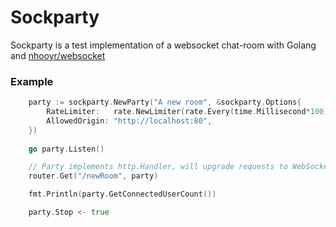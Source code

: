# Sockparty

Sockparty is a test implementation of a websocket chat-room with Golang and [nhooyr/websocket](https://github.com/nhooyr/websocket)

### Example

```go
	party := sockparty.NewParty("A new room", &sockparty.Options{
		RateLimiter:   rate.NewLimiter(rate.Every(time.Millisecond*100), 5),
		AllowedOrigin: "http://localhost:80",
    })
    
    go party.Listen()

    // Party implements http.Handler, will upgrade requests to WebSocket
    router.Get("/newRoom", party)

    fmt.Println(party.GetConnectedUserCount())

    party.Stop <- true
```